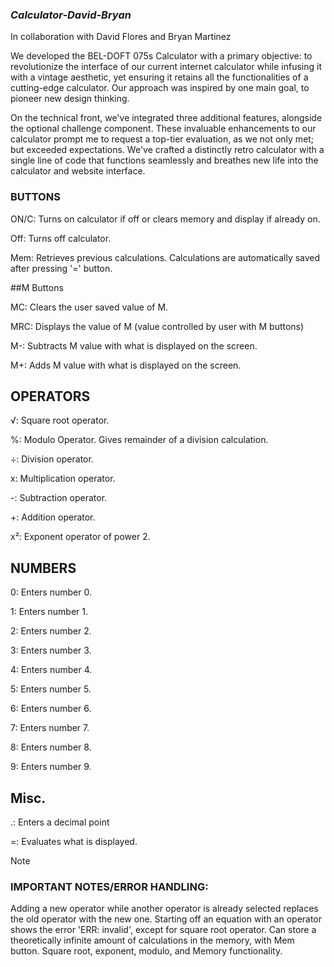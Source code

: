 ### ***Calculator-David-Bryan***
In collaboration with David Flores and Bryan Martinez

We developed the BEL-DOFT 075s Calculator with a primary objective: to revolutionize the interface of our current internet calculator while infusing it with a vintage aesthetic, yet ensuring it retains all the functionalities of a cutting-edge calculator. Our approach was inspired by one main goal, to pioneer new design thinking.

On the technical front, we've integrated three additional features, alongside the optional challenge component. These invaluable enhancements to our calculator prompt me to request a top-tier evaluation, as we not only met; but exceeded expectations. We've crafted a distinctly retro calculator with a single line of code that functions seamlessly and breathes new life into the calculator and website interface.

### BUTTONS
ON/C: Turns on calculator if off or clears memory and display if already on.

Off: Turns off calculator.

Mem: Retrieves previous calculations. Calculations are automatically saved after pressing '=' button.
                
##M Buttons

MC: Clears the user saved value of M.

MRC: Displays the value of M (value controlled by user with M buttons)

M-: Subtracts M value with what is displayed on the screen.

M+:  Adds M value with what is displayed on the screen.

    
## OPERATORS

√: Square root operator.

%: Modulo Operator. Gives remainder of a division calculation.

÷: Division operator.

x: Multiplication operator.

-: Subtraction operator.

+: Addition operator.

x²: Exponent operator of power 2.



## NUMBERS

0: Enters number 0.

1: Enters number 1.

2: Enters number 2.

3: Enters number 3.

4: Enters number 4.

5: Enters number 5.

6: Enters number 6.

7: Enters number 7.

8: Enters number 8.

9: Enters number 9.


## Misc.

.: Enters a decimal point

=: Evaluates what is displayed.


>[!NOTE]
> ### IMPORTANT NOTES/ERROR HANDLING:
 >  Adding a new operator while another operator is already selected replaces the old operator with the new one.
 >  Starting off an equation with an operator shows the error 'ERR: invalid', except for square root operator.
 >  Can store a theoretically infinite amount of calculations in the memory, with Mem button.
 >  Square root, exponent, modulo, and Memory functionality.



